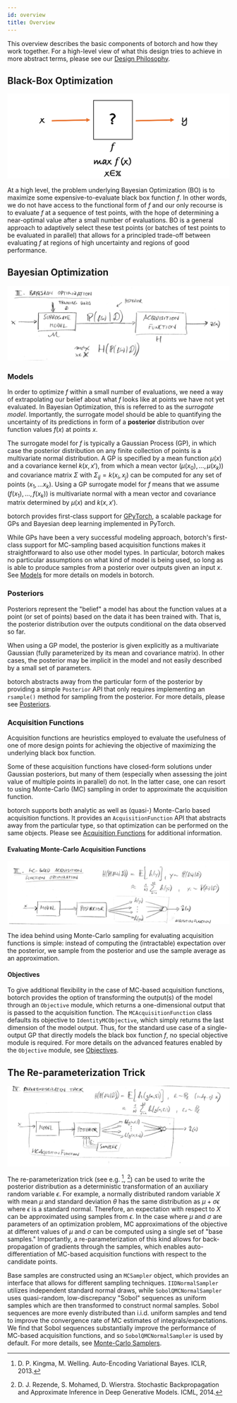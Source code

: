 ```yaml
---
id: overview
title: Overview
---
```


This overview describes the basic components of botorch and how they work
together. For a high-level view of what this design tries to achieve in more
abstract terms, please see our [Design Philosophy](design_philosophy).


## Black-Box Optimization

![Black Box Optimization](assets/overview_blackbox.png)

At a high level, the problem underlying Bayesian Optimization (BO) is to maximize
some expensive-to-evaluate black box function $f$. In other words, we do not have
access to the functional form of $f$ and our only recourse is to evaluate $f$ at
a sequence of test points, with the hope of determining a near-optimal value after
a small number of evaluations. BO is a general approach to adaptively select these
test points (or batches of test points to be evaluated in parallel) that allows
for a principled trade-off between evaluating $f$ at regions of high uncertainty
and regions of good performance.


## Bayesian Optimization

![Bayesian Optimization](assets/overview_bayesopt.png)


### Models

In order to optimize $f$ within a small number of evaluations, we need a way of
extrapolating our belief about what $f$ looks like at points we have not yet
evaluated. In Bayesian Optimization, this is referred to as the *surrogate model*.
Importantly, the surrogate model should be able to quantifying the uncertainty
of its predictions in form of a **posterior** distribution over function values
$f(x)$ at points $x$.

The surrogate model for $f$ is typically a Gaussian Process (GP), in which case
the posterior distribution on any finite collection of points is a multivariate
normal distribution. A GP is specified by a mean function $\mu(x)$ and a
covariance kernel $k(x,x')$, from which a mean vector $(\mu(x_0), \ldots, \mu(x_k))$
and covariance matrix $\Sigma$ with $\Sigma_{ij} = k(x_i, x_j)$ can be computed
for any set of points $(x_1, \ldots x_k)$. Using a GP surrogate model for $f$
means that we assume $(f(x_1), \ldots, f(x_k))$ is multivariate normal with a
mean vector and covariance matrix determined by $\mu(x)$ and $k(x,x')$.

botorch provides first-class support for [GPyTorch](https://gpytorch.ai/),
a scalable package for GPs and Bayesian deep learning implemented in PyTorch.

While GPs have been a very successful modeling approach, botorch's first-class
support for MC-sampling based acquisition functions makes it straightforward to
also use other model types. In particular, botorch makes no particular assumptions
on what kind of model is being used, so long as is able to produce samples from
a posterior over outputs given an input $x$. See [Models](models#models) for
more details on models in botorch.


### Posteriors

Posteriors represent the "belief" a model has about the function values at a
point (or set of points) based on the data it has been trained with. That is,
the posterior distribution over the outputs conditional on the data observed
so far.

When using a GP model, the posterior is given explicitly as a multivariate
Gaussian (fully parameterized by its mean and covariance matrix). In other cases,
the posterior may be implicit in the model and not easily described by a
small set of parameters.

botorch abstracts away from the particular form of the posterior by providing a
simple `Posterior` API that only requires implementing an `rsample()` method for
sampling from the posterior. For more details, please see [Posteriors](posteriors).


### Acquisition Functions

Acquisition functions are heuristics employed to evaluate the usefulness of one
of more design points for achieving the objective of maximizing the underlying
black box function.

Some of these acquisition functions have closed-form solutions under Gaussian
posteriors, but many of them (especially when assessing the joint value of
multiple points in parallel) do not. In the latter case, one can resort to using
Monte-Carlo (MC) sampling in order to approximate the acquisition function.

botorch supports both analytic as well as (quasi-) Monte-Carlo based acquisition
functions. It provides an `AcquisitionFunction` API that abstracts away from the
particular type, so that optimization can be performed on the same objects.
Please see [Acquisition Functions](acquisition) for additional
information.


#### Evaluating Monte-Carlo Acquisition Functions

![Monte-Carlo Acquisition Functions](assets/overview_mcacquisition.png)

The idea behind using Monte-Carlo sampling for evaluating acquisition functions
is simple: instead of computing the (intractable) expectation over the posterior,
we sample from the posterior and use the sample average as an approximation.

#### Objectives

To give additional flexibility in the case of MC-based acquisition functions,
botorch provides the option of transforming the output(s) of the model through
an `Objective` module, which returns a one-dimensional output that is passed to
the acquisition function. The `MCAcquisitionFunction` class defaults its
objective to `IdentityMCObjective`, which simply returns the last dimension of
the model output. Thus, for the standard use case of a single-output GP that
directly models the black box function $f$, no special objective module is
required. For more details on the advanced features enabled by the `Objective`
module, see [Objectives](objectives).


## The Re-parameterization Trick

![Reparameterization Trick](assets/overview_reparameterization.png)

The re-parameterization trick (see e.g. [^KingmaWelling2014], [^Rezende2014])
can be used to write the posterior distribution as a deterministic
transformation of an auxiliary random variable $\epsilon$. For example, a
normally distributed random variable $X$ with mean $\mu$ and standard deviation
$\theta$ has the same distribution as $\mu + \sigma \epsilon$ where $\epsilon$
is a standard normal. Therefore, an expectation with respect to $X$ can be
approximated using samples from $\epsilon$. In the case where $\mu$ and $\sigma$
are parameters of an optimization problem, MC approximations of the objective at
different values of $\mu$ and $\sigma$ can be computed using a single set of
"base samples." Importantly, a re-parameterization of this kind allows for
back-propagation of gradients through the samples, which enables auto-
differentiation of MC-based acquisition functions with respect to the
candidate points.

Base samples are constructed using an `MCSampler` object, which provides an
interface that allows for different sampling techniques. `IIDNormalSampler`
utilizes independent standard normal draws, while `SobolQMCNormalSampler` uses
quasi-random, low-discrepancy "Sobol" sequences as uniform samples which are
then transformed to construct normal samples. Sobol sequences are more evenly
distributed than i.i.d. uniform samples and tend to improve the convergence rate
of MC estimates of integrals/expectations. We find that Sobol sequences
substantially improve the performance of MC-based acquisition functions, and so
`SobolQMCNormalSampler` is used by default. For more details, see
[Monte-Carlo Samplers](samplers.md).


[^KingmaWelling2014]: D. P. Kingma, M. Welling. Auto-Encoding Variational Bayes.
ICLR, 2013.

[^Rezende2014]: D. J. Rezende, S. Mohamed, D. Wierstra. Stochastic
Backpropagation and Approximate Inference in Deep Generative Models. ICML, 2014.
